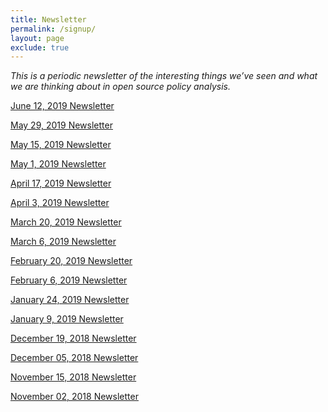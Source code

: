 ```yaml
---
title: Newsletter
permalink: /signup/
layout: page
exclude: true
---
```


*This is a periodic newsletter of the interesting things we’ve seen and what we are thinking about in open source policy analysis.*
<p><a href="/newsletter06122019/">June 12, 2019 Newsletter</a></p>

<p><a href="/newsletter05292019/">May 29, 2019 Newsletter</a></p>

<p><a href="/newsletter05152019/">May 15, 2019 Newsletter</a></p>

<p><a href="/newsletter05012019/">May 1, 2019 Newsletter</a></p>

<p><a href="/newsletter04172019/">April 17, 2019 Newsletter</a></p>

<p><a href="/newsletter04032019/">April 3, 2019 Newsletter</a></p>

<p><a href="/newsletter03202019/">March 20, 2019 Newsletter</a></p>

<p><a href="/newsletter03062019/">March 6, 2019 Newsletter</a></p>

<p><a href="/newsletter02202019/">February 20, 2019 Newsletter</a></p>

<p><a href="/newsletter02062019/">February 6, 2019 Newsletter</a></p>

<p><a href="/newsletter01242019/">January 24, 2019 Newsletter</a></p>

<p><a href="/newsletter01092019/">January 9, 2019 Newsletter</a></p>

<p><a href="/newsletter12192018/">December 19, 2018 Newsletter</a></p>

<p><a href="/newsletter12052018/">December 05, 2018 Newsletter</a></p>

<p><a href="/newsletter11152018/">November 15, 2018 Newsletter</a></p>

<p><a href="/newsletter11022018/">November 02, 2018 Newsletter</a></p>

<script style="margin-left:-30px" src="//hello.aei.org/js/forms2/js/forms2.min.js"></script>
<form id="mktoForm_1256"></form>
<script>MktoForms2.loadForm("//app-sj19.marketo.com", "475-PBQ-971", 1256);</script>